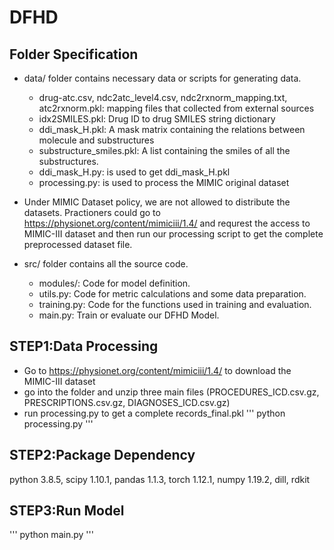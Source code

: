 # DFHD
## Folder Specification
- data/ folder contains necessary data or scripts for generating data.
  - drug-atc.csv, ndc2atc_level4.csv, ndc2rxnorm_mapping.txt, atc2rxnorm.pkl: mapping files that collected from external sources
  - idx2SMILES.pkl: Drug ID to drug SMILES string dictionary
  - ddi_mask_H.pkl: A mask matrix containing the relations between molecule and substructures
  - substructure_smiles.pkl: A list containing the smiles of all the substructures.
  - ddi_mask_H.py: is used to get ddi_mask_H.pkl
  - processing.py: is used to process the MIMIC original dataset
- Under MIMIC Dataset policy, we are not allowed to distribute the datasets. Practioners could go to https://physionet.org/content/mimiciii/1.4/ and requrest the access to MIMIC-III dataset and then run our processing script to get the complete preprocessed dataset file.

- src/ folder contains all the source code.
  - modules/: Code for model definition.
  - utils.py: Code for metric calculations and some data preparation.
  - training.py: Code for the functions used in training and evaluation.
  - main.py: Train or evaluate our DFHD Model.

## STEP1:Data Processing
  - Go to https://physionet.org/content/mimiciii/1.4/ to download the MIMIC-III dataset
  - go into the folder and unzip three main files (PROCEDURES_ICD.csv.gz, PRESCRIPTIONS.csv.gz, DIAGNOSES_ICD.csv.gz)
  - run processing.py to get a complete records_final.pkl
  ''' python processing.py '''

## STEP2:Package Dependency
  python 3.8.5, scipy 1.10.1, pandas 1.1.3, torch 1.12.1, numpy 1.19.2, dill, rdkit 

## STEP3:Run Model
  ''' python main.py '''
